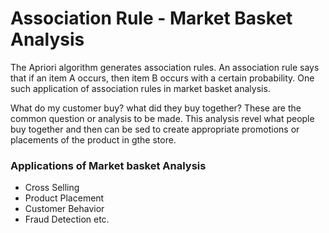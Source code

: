 # Association Rule - Market Basket Analysis

The Apriori algorithm generates association rules. An association rule says that if an item A occurs, then item B occurs with a certain probability. 
One such application of association rules in market basket analysis.

What do my customer buy? what did they buy together? These are the common question or analysis to be made. This analysis revel what people buy together and then can be sed to create appropriate promotions or placements of the product in gthe store.

### Applications of Market basket Analysis
  - Cross Selling
  - Product Placement
  - Customer Behavior
  - Fraud Detection etc.
